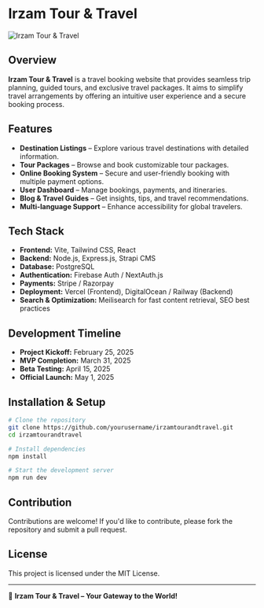 # Irzam Tour & Travel

![Irzam Tour & Travel](https://irzamtourandtravel.com/)

## Overview
**Irzam Tour & Travel** is a travel booking website that provides seamless trip planning, guided tours, and exclusive travel packages. It aims to simplify travel arrangements by offering an intuitive user experience and a secure booking process.

## Features
- **Destination Listings** – Explore various travel destinations with detailed information.
- **Tour Packages** – Browse and book customizable tour packages.
- **Online Booking System** – Secure and user-friendly booking with multiple payment options.
- **User Dashboard** – Manage bookings, payments, and itineraries.
- **Blog & Travel Guides** – Get insights, tips, and travel recommendations.
- **Multi-language Support** – Enhance accessibility for global travelers.

## Tech Stack
- **Frontend:** Vite, Tailwind CSS, React
- **Backend:** Node.js, Express.js, Strapi CMS
- **Database:** PostgreSQL
- **Authentication:** Firebase Auth / NextAuth.js
- **Payments:** Stripe / Razorpay
- **Deployment:** Vercel (Frontend), DigitalOcean / Railway (Backend)
- **Search & Optimization:** Meilisearch for fast content retrieval, SEO best practices

## Development Timeline
- **Project Kickoff:** February 25, 2025
- **MVP Completion:** March 31, 2025
- **Beta Testing:** April 15, 2025
- **Official Launch:** May 1, 2025

## Installation & Setup
```sh
# Clone the repository
git clone https://github.com/yourusername/irzamtourandtravel.git
cd irzamtourandtravel

# Install dependencies
npm install

# Start the development server
npm run dev
```

## Contribution
Contributions are welcome! If you'd like to contribute, please fork the repository and submit a pull request.

## License
This project is licensed under the MIT License.

---
🚀 **Irzam Tour & Travel – Your Gateway to the World!**
